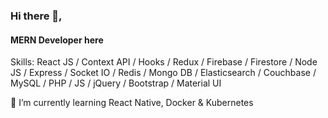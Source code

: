 ### Hi there 👋,
#### MERN Developer here


Skills: React JS / Context API / Hooks / Redux / Firebase / Firestore / Node JS / Express / Socket IO / Redis / Mongo DB / Elasticsearch / Couchbase / MySQL / PHP / JS / jQuery / Bootstrap / Material UI


🌱 I’m currently learning React Native, Docker & Kubernetes
